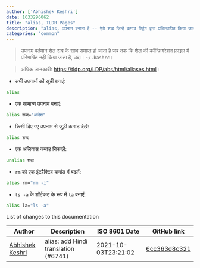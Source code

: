 ```yaml
---
author: ['Abhishek Keshri']
date: 1633296062
title: "alias, TLDR Pages"
description: "alias, उपनाम बनाता है -- ऐसे शब्द जिन्हें कमांड स्ट्रिंग द्वारा प्रतिस्थापित किया जाता है।"
categories: "common"
---
```

> उपनाम वर्तमान शेल सत्र के साथ समाप्त हो जाता है जब तक कि शेल की कॉन्फ़िगरेशन फ़ाइल में परिभाषित नहीं किया जाता है, उदा। `~/.bashrc`।

> अधिक जानकारी: <https://tldp.org/LDP/abs/html/aliases.html>।

- सभी उपनामों की सूची बनाएं:

```bash
alias
```

- एक सामान्य उपनाम बनाएं:

```bash
alias शब्द="आदेश"
```

- किसी दिए गए उपनाम से जुड़ी कमांड देखें:

```bash
alias शब्द
```

- एक अलियास कमांड निकालें:

```bash
unalias शब्द
```

- `rm` को एक इंटरैक्टिव कमांड में बदलें:

```bash
alias rm="rm -i"
```

- `ls -a` के शॉर्टकट के रूप में `la` बनाएं:

```bash
alias la="ls -a"
```
List of changes to this documentation


Author | Description | ISO 8601 Date | GitHub link
------|-----|-----|-----
[Abhishek Keshri](mailto:keshri.abhishek63@gmail.com) | alias: add Hindi translation (#6741) | 2021-10-03T23:21:02 | [6cc363d8c321](https://github.com/tldr-pages/tldr/commit/6cc363d8c321a257965c3dc7173bba8e669a7b56)

